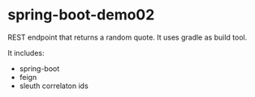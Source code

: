 # spring-boot-demo02
REST endpoint that returns a random quote.
It uses gradle as build tool.

It includes:
- spring-boot
- feign
- sleuth correlaton ids

